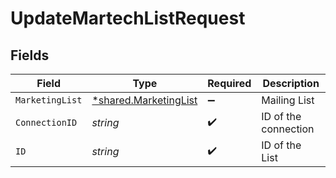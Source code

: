 # UpdateMartechListRequest


## Fields

| Field                                                                | Type                                                                 | Required                                                             | Description                                                          |
| -------------------------------------------------------------------- | -------------------------------------------------------------------- | -------------------------------------------------------------------- | -------------------------------------------------------------------- |
| `MarketingList`                                                      | [*shared.MarketingList](../../../pkg/models/shared/marketinglist.md) | :heavy_minus_sign:                                                   | Mailing List                                                         |
| `ConnectionID`                                                       | *string*                                                             | :heavy_check_mark:                                                   | ID of the connection                                                 |
| `ID`                                                                 | *string*                                                             | :heavy_check_mark:                                                   | ID of the List                                                       |